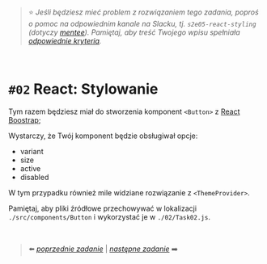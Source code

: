 > :star: *Jeśli będziesz mieć problem z rozwiązaniem tego zadania, poproś o pomoc na odpowiednim kanale na Slacku, tj. `s2e05-react-styling` (dotyczy [mentee](https://devmentor.pl/mentoring-javascript/)). Pamiętaj, aby treść Twojego wpisu spełniała [odpowiednie kryteria](https://devmentor.pl/jak-prosic-o-pomoc/).*

&nbsp;

# `#02` React: Stylowanie


Tym razem będziesz miał do stworzenia komponent `<Button>` z [React Boostrap](https://react-bootstrap.github.io/components/buttons/);

Wystarczy, że Twój komponent będzie obsługiwał opcje:
* variant
* size
* active
* disabled

W tym przypadku również mile widziane rozwiązanie z `<ThemeProvider>`.

Pamiętaj, aby pliki źródłowe przechowywać w lokalizacji `./src/components/Button` i wykorzystać je w `./02/Task02.js`.

&nbsp;


> :arrow_left: [*poprzednie zadanie*](./../01) | [*następne zadanie*](./../03) :arrow_right:
